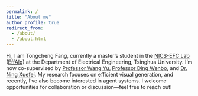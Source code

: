 ```yaml
---
permalink: /
title: "About me"
author_profile: true
redirect_from: 
  - /about/
  - /about.html
---
```


Hi, I am Tongcheng Fang, currently a master’s student in the [NICS-EFC Lab](https://nicsefc.ee.tsinghua.edu.cn/) ([EffAlg](https://nics-effalg.com/)) at the Department of Electrical Engineering, Tsinghua University. I’m now co-supervised by [Professor Wang Yu](https://nicsefc.ee.tsinghua.edu.cn/people/YuWang), [Professor Ding Wenbo](https://ssr-group.net/), and [Dr. Ning Xuefei](https://nics-effalg.com/ningxuefei/). My research focuses on efficient visual generation, and recently, I’ve also become interested in agent systems. I welcome opportunities for collaboration or discussion—feel free to reach out!
